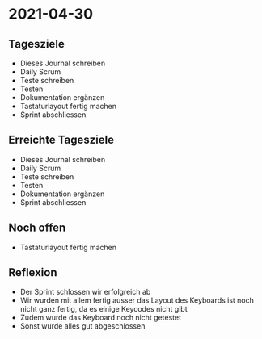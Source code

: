 # 2021-04-30
## Tagesziele
* Dieses Journal schreiben
* Daily Scrum
* Teste schreiben
* Testen
* Dokumentation ergänzen
* Tastaturlayout fertig machen  
* Sprint abschliessen
## Erreichte Tagesziele
* Dieses Journal schreiben
* Daily Scrum
* Teste schreiben
* Testen
* Dokumentation ergänzen
* Sprint abschliessen
## Noch offen
* Tastaturlayout fertig machen
## Reflexion
* Der Sprint schlossen wir erfolgreich ab
* Wir wurden mit allem fertig ausser das Layout des Keyboards ist noch nicht ganz fertig, da es einige Keycodes nicht gibt
* Zudem wurde das Keyboard noch nicht getestet
* Sonst wurde alles gut abgeschlossen